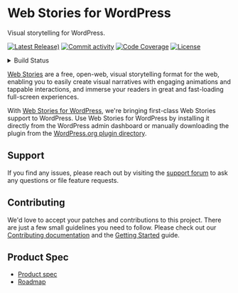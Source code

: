 # Web Stories for WordPress

Visual storytelling for WordPress.

[![Latest Release)](https://img.shields.io/github/v/release/google/web-stories-wp?include_prereleases)](https://github.com/google/web-stories-wp/releases)
[![Commit activity](https://img.shields.io/github/commit-activity/m/google/web-stories-wp)](https://github.com/google/web-stories-wp/pulse/monthly)
[![Code Coverage](https://codecov.io/gh/google/web-stories-wp/branch/main/graph/badge.svg)](https://codecov.io/gh/google/web-stories-wp)
[![License](https://img.shields.io/github/license/google/web-stories-wp)](https://github.com/google/web-stories-wp/blob/main/LICENSE)

<details>
<summary>
Build Status
</summary>

[![Build](https://img.shields.io/github/workflow/status/google/web-stories-wp/Build%20plugin?label=Build)](https://github.com/google/web-stories-wp/actions?query=branch%3Amain)
[![Integration Tests](https://img.shields.io/github/workflow/status/google/web-stories-wp/Integration%20Tests?label=integration%20tests)](https://github.com/google/web-stories-wp/actions?query=branch%3Amain)
[![E2E Tests](https://img.shields.io/github/workflow/status/google/web-stories-wp/E2E%20Tests?label=e2e%20tests)](https://github.com/google/web-stories-wp/actions?query=branch%3Amain)
[![JS Tests](https://img.shields.io/github/workflow/status/google/web-stories-wp/JavaScript%20Unit%20Tests?label=js%20tests)](https://github.com/google/web-stories-wp/actions?query=branch%3Amain)
[![PHP Tests](https://img.shields.io/github/workflow/status/google/web-stories-wp/PHP%20Unit%20Tests?label=php%20tests)](https://github.com/google/web-stories-wp/actions?query=branch%3Amain)
[![Total alerts](https://img.shields.io/lgtm/alerts/g/google/web-stories-wp.svg?logo=lgtm&logoWidth=18)](https://lgtm.com/projects/g/google/web-stories-wp/alerts/)

</details>

[Web Stories](https://amp.dev/about/stories/) are a free, open-web, visual storytelling format for the web, enabling you to easily create visual narratives with engaging animations and tappable interactions, and immerse your readers in great and fast-loading full-screen experiences.

With [Web Stories for WordPress](https://wp.stories.google/), we're bringing first-class Web Stories support to WordPress. Use Web Stories for WordPress by installing it directly from the WordPress admin dashboard or manually downloading the plugin from the [WordPress.org plugin directory](https://wordpress.org/plugins/web-stories/).

## Support

If you find any issues, please reach out by visiting the [support forum](https://wordpress.org/support/plugin/web-stories/) to ask any questions or file feature requests.

## Contributing

We'd love to accept your patches and contributions to this project. There are just a few small guidelines you need to follow. Please check out our [Contributing documentation](./CONTRIBUTING.md) and the [Getting Started](./docs/getting-started.md) guide.

## Product Spec

* [Product spec](https://docs.google.com/document/d/18gjAOvAf2TCWpFy_9mr1V9a2VZrM4Ty7Mfry5zdL31k/view)
* [Roadmap](https://docs.google.com/spreadsheets/d/10DZZrWJdkjcJXD1vL0VG0PqRhsIqaHkacF_ujOdEwJc/view)
